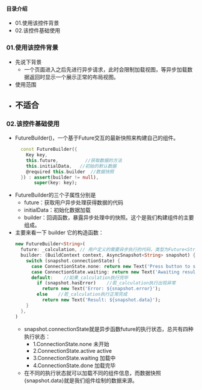 #### 目录介绍
- 01.使用该控件背景
- 02.该控件基础使用



### 01.使用该控件背景
- 先说下背景
    - 一个页面进入之后先进行异步请求，此时会限制加载视图，等异步加载数据返回时显示一个展示正常的布局视图。
- 使用范围
- 不适合
    - 


### 02.该控件基础使用
- FutureBuilder()，一个基于Future交互的最新快照来构建自己的组件。
    ``` dart
      const FutureBuilder({
        Key key,
        this.future,          //获取数据的方法
        this.initialData,   //初始的默认数据
        @required this.builder  //数据快照
      }) : assert(builder != null),
           super(key: key);
    ```
- FutureBuilder的三个子属性分别是
    - future：获取用户异步处理获得数据的代码
    - initialData：初始化数据加载
    - builder：回调函数，暴露异步处理中的快照。这个是我们构建组件的主要组成。 
- 主要来看一下 builder 它的构造函数：
    ``` dart
    new FutureBuilder<String>(
      future: _calculation, // 用户定义的需要异步执行的代码，类型为Future<String>或者null的变量或函数
      builder: (BuildContext context, AsyncSnapshot<String> snapshot) {      //snapshot就是_calculation在时间轴上执行过程的状态快照
        switch (snapshot.connectionState) {
          case ConnectionState.none: return new Text('Press button to start');    //如果_calculation未执行则提示：请点击开始
          case ConnectionState.waiting: return new Text('Awaiting result...');  //如果_calculation正在执行则提示：加载中
          default:    //如果_calculation执行完毕
            if (snapshot.hasError)    //若_calculation执行出现异常
              return new Text('Error: ${snapshot.error}');
            else    //若_calculation执行正常完成
              return new Text('Result: ${snapshot.data}');
        }
      },
    )
    ```
    - snapshot.connectionState就是异步函数future的执行状态，总共有四种执行状态：
        - 1.ConnectionState.none 未开始
        - 2.ConnectionState.active active
        - 3.ConnectionState.waiting 加载中
        - 4.ConnectionState.done 加载完毕
    - 在不同的执行状态就可以加载不同的组件信息，而数据快照{snapshot.data}就是我们组件绘制的数据来源。
















